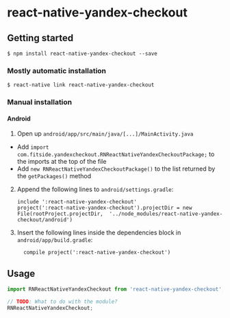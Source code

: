 # react-native-yandex-checkout

## Getting started

`$ npm install react-native-yandex-checkout --save`

### Mostly automatic installation

`$ react-native link react-native-yandex-checkout`

### Manual installation


#### Android

1. Open up `android/app/src/main/java/[...]/MainActivity.java`
  - Add `import com.fitside.yandexcheckout.RNReactNativeYandexCheckoutPackage;` to the imports at the top of the file
  - Add `new RNReactNativeYandexCheckoutPackage()` to the list returned by the `getPackages()` method
2. Append the following lines to `android/settings.gradle`:
  	```
  	include ':react-native-yandex-checkout'
  	project(':react-native-yandex-checkout').projectDir = new File(rootProject.projectDir, 	'../node_modules/react-native-yandex-checkout/android')
  	```
3. Insert the following lines inside the dependencies block in `android/app/build.gradle`:
  	```
      compile project(':react-native-yandex-checkout')
  	```


## Usage
```javascript
import RNReactNativeYandexCheckout from 'react-native-yandex-checkout';

// TODO: What to do with the module?
RNReactNativeYandexCheckout;
```
  